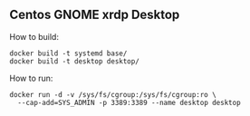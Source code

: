 ## Centos GNOME xrdp Desktop

How to build:
```
docker build -t systemd base/
docker build -t desktop desktop/
```

How to run:
```
docker run -d -v /sys/fs/cgroup:/sys/fs/cgroup:ro \
  --cap-add=SYS_ADMIN -p 3389:3389 --name desktop desktop
```
